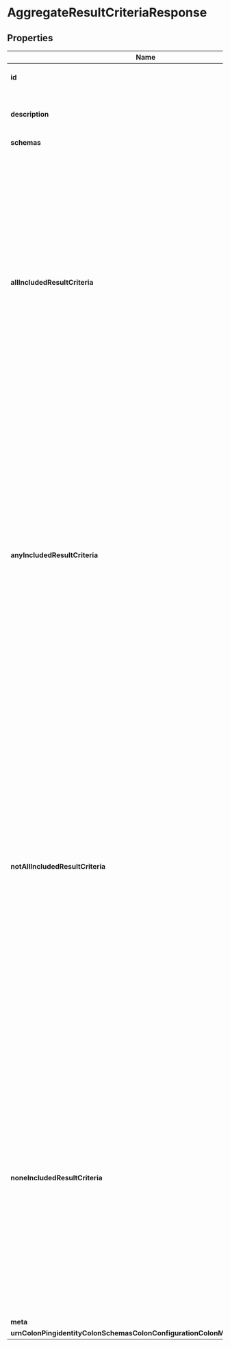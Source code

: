 

# AggregateResultCriteriaResponse


## Properties

| Name | Type | Description | Notes |
|------------ | ------------- | ------------- | -------------|
|**id** | **String** | Name of the Result Criteria |  |
|**description** | **String** | A description for this Result Criteria |  [optional] |
|**schemas** | **List&lt;EnumaggregateResultCriteriaSchemaUrn&gt;** |  |  |
|**allIncludedResultCriteria** | **List&lt;String&gt;** | Specifies a result criteria object that must match the associated operation result in order to match the aggregate result criteria. If one or more all-included result criteria objects are provided, then an operation result must match all of them in order to match the aggregate result criteria. |  [optional] |
|**anyIncludedResultCriteria** | **List&lt;String&gt;** | Specifies a result criteria object that may match the associated operation result in order to match the aggregate result criteria. If one or more any-included result criteria objects are provided, then an operation result must match at least one of them in order to match the aggregate result criteria. |  [optional] |
|**notAllIncludedResultCriteria** | **List&lt;String&gt;** | Specifies a result criteria object that should not match the associated operation result in order to match the aggregate result criteria. If one or more not-all-included result criteria objects are provided, then an operation result must not match all of them (that is, it may match zero or more of them, but it must not match all of them) in order to match the aggregate result criteria. |  [optional] |
|**noneIncludedResultCriteria** | **List&lt;String&gt;** | Specifies a result criteria object that must not match the associated operation result in order to match the aggregate result criteria. If one or more none-included result criteria objects are provided, then an operation result must not match any of them in order to match the aggregate result criteria. |  [optional] |
|**meta** | [**MetaMeta**](MetaMeta.md) |  |  [optional] |
|**urnColonPingidentityColonSchemasColonConfigurationColonMessagesColon20** | [**MetaUrnPingidentitySchemasConfigurationMessages20**](MetaUrnPingidentitySchemasConfigurationMessages20.md) |  |  [optional] |



